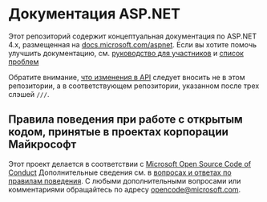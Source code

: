 # <a name="aspnet-docs"></a>Документация ASP.NET

Этот репозиторий содержит концептуальная документация по ASP.NET 4.x, размещенная на [docs.microsoft.com/aspnet](https://docs.microsoft.com/aspnet). Если вы хотите помочь улучшить документацию, см. [руководство для участников](CONTRIBUTING.md) и [список проблем](https://github.com/aspnet/AspNetDocs/issues)

Обратите внимание, [что изменения в API](https://github.com/aspnet/ApiDocs) следует вносить не в этом репозитории, а в соответствующем репозитории, указанном после трех слэшей `///`.

## <a name="microsoft-open-source-code-of-conduct"></a>Правила поведения при работе с открытым кодом, принятые в проектах корпорации Майкрософт

Этот проект делается в соответствии с [Microsoft Open Source Code of Conduct](https://opensource.microsoft.com/codeofconduct/)
Дополнительные сведения см. в [вопросах и ответах по правилам поведения](https://opensource.microsoft.com/codeofconduct/faq/). С любыми дополнительными вопросами или комментариями обращайтесь по адресу [opencode@microsoft.com](mailto:opencode@microsoft.com).
